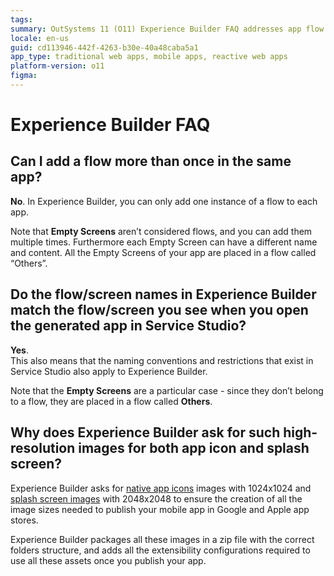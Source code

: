 ```yaml
---
tags: 
summary: OutSystems 11 (O11) Experience Builder FAQ addresses app flow integration, naming conventions, and high-resolution image requirements.
locale: en-us
guid: cd113946-442f-4263-b30e-40a48caba5a1
app_type: traditional web apps, mobile apps, reactive web apps
platform-version: o11
figma:
---
```


# Experience Builder FAQ

## Can I add a flow more than once in the same app?

**No**.
In Experience Builder, you can only add one instance of a flow to each app.

Note that **Empty Screens** aren’t considered flows, and you can add them multiple times. Furthermore each Empty Screen can have a different name and content. All the Empty Screens of your app are placed in a flow called “Others”.

## Do the flow/screen names in Experience Builder match the flow/screen you see when you open the generated app in Service Studio?

**Yes**.<br/>
This also means that the naming conventions and restrictions that exist in Service Studio also apply to Experience Builder.

Note that the **Empty Screens** are a particular case - since they don’t belong to a flow, they are placed in a flow called **Others**.

## Why does Experience Builder ask for such high-resolution images for both app icon and splash screen?

Experience Builder asks for [native app icons](../../deploying-apps/mobile-app-packaging-delivery/customize-mobile-app/modify-the-app-icon.md) images with 1024x1024 and [splash screen images](../../deploying-apps/mobile-app-packaging-delivery/customize-mobile-app/use-custom-splash-screens.md) with 2048x2048 to ensure the creation of all the image sizes needed to publish your mobile app in Google and Apple app stores.

Experience Builder packages all these images in a zip file with the correct folders structure, and adds all the extensibility configurations required to use all these assets once you publish your app.
